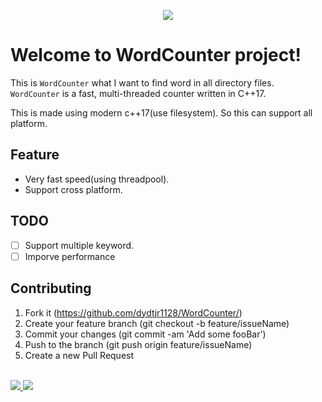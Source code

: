 <p align="center">
  <img src="https://user-images.githubusercontent.com/19161231/79751923-6269a580-834e-11ea-8ffe-a2f70bcc4df1.png" align="middle"/>
</p>

# Welcome to WordCounter project!
This is `WordCounter` what I want to find word in all directory files.
`WordCounter` is a fast, multi-threaded counter written in C++17.

This is made using modern c++17(use filesystem). So this can support all platform.

## Feature

- Very fast speed(using threadpool).
- Support cross platform.

## TODO

- [ ] Support multiple keyword.
- [ ] Imporve performance

## Contributing
1. Fork it (https://github.com/dydtjr1128/WordCounter/)
2. Create your feature branch (git checkout -b feature/issueName)
3. Commit your changes (git commit -am 'Add some fooBar')
4. Push to the branch (git push origin feature/issueName)
5. Create a new Pull Request

<br/> 

<a href="mailto:dydtjr1994@gmail.com" target="_blank">
  <img src="https://img.shields.io/badge/E--mail-Yongseok%20choi-yellow.svg">
</a>
<a href="https://dydtjr1128.github.io/" target="_blank">
  <img src="https://img.shields.io/badge/Blog-cys__star%27s%20Blog-blue.svg">
</a>
